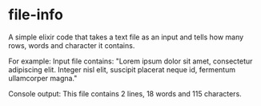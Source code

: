 # file-info

A simple elixir code that takes a text file as an input and
tells how many rows, words and character it contains.

For example:
Input file contains:
"Lorem ipsum dolor sit amet, consectetur adipiscing elit. Integer nisl elit, suscipit placerat neque id, fermentum
ullamcorper magna."

Console output:
This file contains 2 lines, 18 words and 115 characters.
